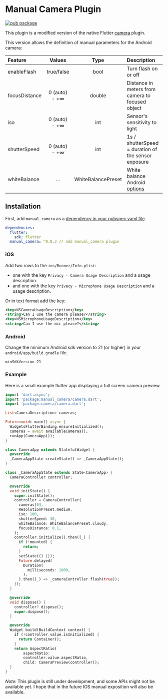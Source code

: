 # Manual Camera Plugin

[![pub package](https://img.shields.io/pub/v/manual_camera.svg)](https://pub.dartlang.org/packages/manual_cameraj)

This plugin is a modified version of the native Flutter [camera](https://github.com/flutter/plugins/tree/master/packages/camera) plugin.

This version allows the definition of manual parameters for the Android camera:

| Feature       |    Values     |        Type        | Description                                                                                                                       |
| :------------ | :-----------: | :----------------: | :-------------------------------------------------------------------------------------------------------------------------------- |
| enableFlash   |  true/false   |        bool        | Turn flash on or off                                                                                                              |
| focusDistance | 0 (auto) - +∞ |       double       | Distance in meters from camera to focused object                                                                                  |
| iso           | 0 (auto) - +∞ |        int         | Sensor's sensitivity to light                                                                                                     |
| shutterSpeed  | 0 (auto) - +∞ |        int         | 1s / shutterSpeed = duration of the sensor exposure                                                                               |
| whiteBalance  |      ...      | WhiteBalancePreset | White balance Android [options](https://developer.android.com/reference/android/hardware/camera2/CaptureRequest#CONTROL_AWB_MODE) |

## Installation

First, add `manual_camera` as a [dependency in your pubspec.yaml file](https://flutter.io/using-packages/).

```yaml
dependencies:
  flutter:
    sdk: flutter
  manual_camera: ^0.0.3 // add manual_camera plugin
```

### iOS

Add two rows to the `ios/Runner/Info.plist`:

- one with the key `Privacy - Camera Usage Description` and a usage description.
- and one with the key `Privacy - Microphone Usage Description` and a usage description.

Or in text format add the key:

```xml
<key>NSCameraUsageDescription</key>
<string>Can I use the camera please?</string>
<key>NSMicrophoneUsageDescription</key>
<string>Can I use the mic please?</string>
```

### Android

Change the minimum Android sdk version to 21 (or higher) in your `android/app/build.gradle` file.

```
minSdkVersion 21
```

### Example

Here is a small example flutter app displaying a full screen camera preview.

```dart
import 'dart:async';
import 'package:manual_camera/camera.dart';
import 'package:camera/camera.dart';

List<CameraDescription> cameras;

Future<void> main() async {
  WidgetsFlutterBinding.ensureInitialized();
  cameras = await availableCameras();
  runApp(CameraApp());
}

class CameraApp extends StatefulWidget {
  @override
  _CameraAppState createState() => _CameraAppState();
}

class _CameraAppState extends State<CameraApp> {
  CameraController controller;

  @override
  void initState() {
    super.initState();
    controller = CameraController(
      cameras[0],
      ResolutionPreset.medium,
      iso: 100,
      shutterSpeed: 30,
      whiteBalance: WhiteBalancePreset.cloudy,
      focusDistance: 0.1,
    );
    controller.initialize().then((_) {
      if (!mounted) {
        return;
      }
      setState(() {});
      Future.delayed(
        Duration(
          milliseconds: 1000,
        ),
      ).then((_) => _cameraController.flash(true));
    });
  }

  @override
  void dispose() {
    controller?.dispose();
    super.dispose();
  }

  @override
  Widget build(BuildContext context) {
    if (!controller.value.isInitialized) {
      return Container();
    }
    return AspectRatio(
        aspectRatio:
        controller.value.aspectRatio,
        child: CameraPreview(controller));
  }
}
```

_Note_: This plugin is still under development, and some APIs might not be available yet. I hope that in the future IOS manual exposition will also be available.
